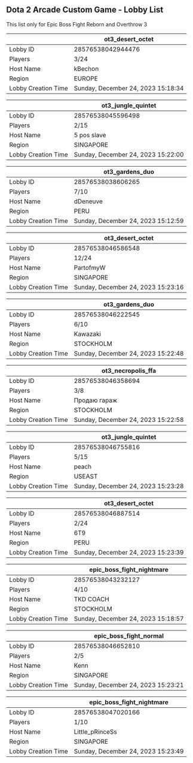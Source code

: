 ## Dota 2 Arcade Custom Game - Lobby List

This list only for Epic Boss Fight Reborn and Overthrow 3

|  | ot3_desert_octet |
| ------ | ------ |
| Lobby ID | 28576538042944476 |
| Players | 3/24 |
| Host Name | kBechon |
| Region | EUROPE |
| Lobby Creation Time | Sunday, December 24, 2023 15:18:34 |


|  | ot3_jungle_quintet |
| ------ | ------ |
| Lobby ID | 28576538045596498 |
| Players | 2/15 |
| Host Name | 5 pos slave |
| Region | SINGAPORE |
| Lobby Creation Time | Sunday, December 24, 2023 15:22:00 |


|  | ot3_gardens_duo |
| ------ | ------ |
| Lobby ID | 28576538038606265 |
| Players | 7/10 |
| Host Name | dDeneuve |
| Region | PERU |
| Lobby Creation Time | Sunday, December 24, 2023 15:12:59 |


|  | ot3_desert_octet |
| ------ | ------ |
| Lobby ID | 28576538046586548 |
| Players | 12/24 |
| Host Name | PartofmyW |
| Region | SINGAPORE |
| Lobby Creation Time | Sunday, December 24, 2023 15:23:16 |


|  | ot3_gardens_duo |
| ------ | ------ |
| Lobby ID | 28576538046222545 |
| Players | 6/10 |
| Host Name | Kawazaki |
| Region | STOCKHOLM |
| Lobby Creation Time | Sunday, December 24, 2023 15:22:48 |


|  | ot3_necropolis_ffa |
| ------ | ------ |
| Lobby ID | 28576538046358694 |
| Players | 3/8 |
| Host Name | Продаю гараж |
| Region | STOCKHOLM |
| Lobby Creation Time | Sunday, December 24, 2023 15:22:58 |


|  | ot3_jungle_quintet |
| ------ | ------ |
| Lobby ID | 28576538046755816 |
| Players | 5/15 |
| Host Name | peach |
| Region | USEAST |
| Lobby Creation Time | Sunday, December 24, 2023 15:23:28 |


|  | ot3_desert_octet |
| ------ | ------ |
| Lobby ID | 28576538046887514 |
| Players | 2/24 |
| Host Name | 6T9 |
| Region | PERU |
| Lobby Creation Time | Sunday, December 24, 2023 15:23:39 |


|  | epic_boss_fight_nightmare |
| ------ | ------ |
| Lobby ID | 28576538043232127 |
| Players | 4/10 |
| Host Name | TKD COACH |
| Region | STOCKHOLM |
| Lobby Creation Time | Sunday, December 24, 2023 15:18:57 |


|  | epic_boss_fight_normal |
| ------ | ------ |
| Lobby ID | 28576538046652810 |
| Players | 2/5 |
| Host Name | Kenn |
| Region | SINGAPORE |
| Lobby Creation Time | Sunday, December 24, 2023 15:23:21 |


|  | epic_boss_fight_nightmare |
| ------ | ------ |
| Lobby ID | 28576538047020166 |
| Players | 1/10 |
| Host Name | Little_pRinceSs |
| Region | SINGAPORE |
| Lobby Creation Time | Sunday, December 24, 2023 15:23:49 |


